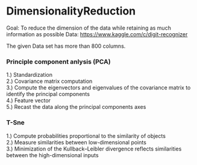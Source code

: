 # DimensionalityReduction
Goal: To reduce the dimension of the data while retaining as much information as possible
Data: https://www.kaggle.com/c/digit-recognizer


The given Data set has more than 800 columns.
### Principle component anlysis (PCA)

1.) Standardization<br />
2.) Covariance matrix computation<br />
3.) Compute the eigenvectors and eigenvalues of the covariance matrix to identify the principal components<br />
4.) Feature vector<br />
5.) Recast the data along the principal components axes<br />


### T-Sne
1.) Compute probabilities proportional to the similarity of objects <br />
2.) Measure similarities between low-dimensional points <br />
3.) Minimization of the Kullback–Leibler divergence  reflects similarities between the high-dimensional inputs <br />
